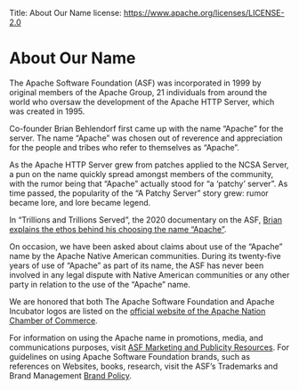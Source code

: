 Title: About Our Name
license: https://www.apache.org/licenses/LICENSE-2.0

# About Our Name #

The Apache Software Foundation (ASF) was incorporated in 1999 by original members of the Apache Group, 21 individuals from around the world who oversaw the development of the Apache HTTP Server, which was created in 1995.

Co-founder Brian Behlendorf first came up with the name “Apache” for the server. The name “Apache” was chosen out of reverence and appreciation for the people and tribes who refer to themselves as “Apache”. 

As the Apache HTTP Server grew from patches applied to the NCSA Server, a pun on the name quickly spread amongst members of the community, with the rumor being that “Apache” actually stood for “a ‘patchy’ server”. As time passed, the popularity of the “A Patchy Server” story grew: rumor became lore, and lore became legend.

In “Trillions and Trillions Served”, the 2020 documentary on the ASF, [Brian explains the ethos behind his choosing the name “Apache”](https://youtu.be/JUt2nb0mgwg?t=249).

On occasion, we have been asked about claims about use of the “Apache” name by the Apache Native American communities. During its twenty-five years of use of “Apache” as part of its name, the ASF has never been involved in any legal dispute with Native American communities or any other party in relation to the use of the “Apache” name.

We are honored that both The Apache Software Foundation and Apache Incubator logos are listed on the [official website of the Apache Nation Chamber of Commerce](https://www.sancarlosapache.com/home.htm).

For information on using the Apache name in promotions, media, and communications purposes, visit [ASF Marketing and Publicity Resources](/press). For guidelines on using Apache Software Foundation brands, such as references on Websites, books, research, visit the ASF’s Trademarks and Brand Management [Brand Policy](/foundation/marks).           

